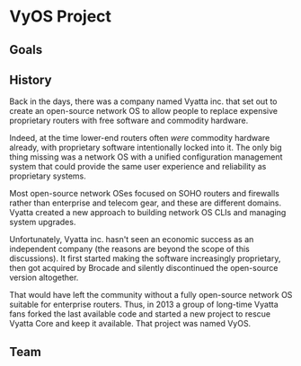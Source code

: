 # VyOS Project

## Goals

## History

Back in the days, there was a company named Vyatta inc. that set out to create an open-source network OS
to allow people to replace expensive proprietary routers with free software and commodity hardware.

Indeed, at the time lower-end routers often _were_ commodity hardware already, with proprietary software
intentionally locked into it.  The only big thing missing was a network OS with a unified configuration management system
that could provide the same user experience and reliability as proprietary systems.

Most open-source network OSes focused on SOHO routers and firewalls rather than enterprise and telecom gear,
and these are different domains.
Vyatta created a new approach to building network OS CLIs and managing system upgrades.

Unfortunately, Vyatta inc. hasn't seen an economic success as an independent company (the reasons are beyond the scope
of this discussions). It first started making the software increasingly proprietary, then got acquired by Brocade
and silently discontinued the open-source version altogether.

That would have left the community without a fully open-source network OS suitable for enterprise routers.
Thus, in 2013 a group of long-time Vyatta fans forked the last available code and started a new project
to rescue Vyatta Core and keep it available. That project was named VyOS.

## Team

